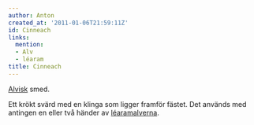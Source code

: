 ```yaml
---
author: Anton
created_at: '2011-01-06T21:59:11Z'
id: Cinneach
links:
  mention:
  - Alv
  - léaram
title: Cinneach
---
```


[Alvisk] smed.

Ett krökt svärd med en klinga som ligger framför fästet. Det används med antingen en eller två
händer av [léaramalverna].

  [Alvisk]: Alv
  [léaramalverna]: léaram
